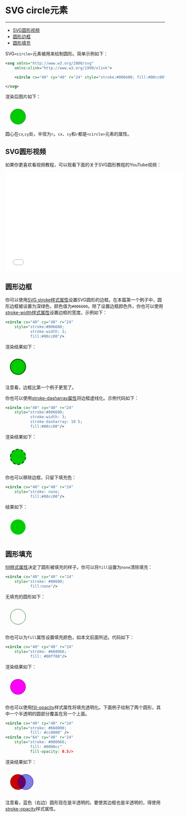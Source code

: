 # SVG circle元素
***

> 
* [SVG圆形视频](#svg圆形视频)
* [圆形边框](#圆形边框)
* [圆形填充](#圆形填充)

SVG`<circle>`元素被用来绘制圆形。简单示例如下：

```xml
<svg xmlns="http://www.w3.org/2000/svg"
    xmlns:xlink="http://www.w3.org/1999/xlink">

    <circle cx="40" cy="40" r="24" style="stroke:#006600; fill:#00cc00"/>

</svg>
```

渲染后图片如下：

<svg width="320" height="70">
    <circle cx="40" cy="40" r="24" style="stroke:#006600; fill:#00cc00"></circle>
</svg>

圆心在`cx`,`cy`处，半径为`r`。`cx`、`cy`和`r`都是`<circle>`元素的属性。

## SVG圆形视频

如果你更喜欢看视频教程，可以观看下面的关于SVG圆形教程的YouTube视频：

<iframe width="560" height="315" src="//www.youtube.com/embed/c9KHUPGzgYg" frameborder="0" allowfullscreen=""></iframe>

## 圆形边框

你可以使用[SVG stroke样式属性](/svg/28.SVG轮廓.md)设置SVG圆形的边框。在本篇第一个例子中，圆形边框被设置为深绿色，颜色值为`#006600`。除了设置边框颜色外，你也可以使用[stroke-width样式属性](/svg/28.SVG轮廓.html#stroke-width)设置边框的宽度。示例如下：

```xml
<circle cx="40" cy="40" r="24"
    style="stroke:#006600;
           stroke-width: 3;
           fill:#00cc00"/>
```

渲染结果如下：

<svg height="80px">
    <circle cx="40" cy="40" r="24" style="stroke: #006600;
                   stroke-width: 3;
                   fill: #00cc00;
            "></circle>
</svg>

注意看，边框比第一个例子更宽了。

你也可以使用[stroke-dasharray属性](/svg/28.SVG轮廓.html#stroke-dasharray-stroke-dashoffset)将边框虚线化。示例代码如下：

```xml
<circle cx="40" cy="40" r="24"
    style="stroke:#006600;
           stroke-width: 3;
           stroke-dasharray: 10 5;
           fill:#00cc00"/>
```

渲染结果如下：

<svg height="80px">
    <circle cx="40" cy="40" r="24" style="stroke: #006600;
                   stroke-width: 3;
                   stroke-dasharray: 10 5;
                   fill: #00cc00;
            "></circle>
</svg>

你也可以移除边框，只留下填充色：

```xml
<circle cx="40" cy="40" r="24"
    style="stroke: none;
           fill:#00cc00"/>
```

结果如下：

<svg height="80px">
    <circle cx="40" cy="40" r="24" style="stroke: none;
                   fill: #00cc00;
            "></circle>
</svg>

## 圆形填充

[fill样式属性](/svg/29.SVG填充.md)决定了圆形被填充的样子。你可以将`fill`设置为`none`清除填充：

```xml
<circle cx="40" cy="40" r="24"
    style="stroke: #00600;
           fill:none"/>
```

无填充的圆形如下：

<svg height="80px">
    <circle cx="40" cy="40" r="24" style="stroke: #006600;
                   fill: none;
            "></circle>
</svg>

你也可以为`fill`属性设置填充颜色，如本文前面所述。代码如下：

```xml
<circle cx="40" cy="40" r="24"
    style="stroke: #660066;
           fill: #00ff00"/>
```

渲染结果如下：

<svg height="80px">
    <circle cx="40" cy="40" r="24" style="stroke: #660066;
                   fill: #ff00ff;
            "></circle>
</svg>

你也可以使用[fill-opacity](/svg/29.SVG填充.html#fill-opacity)样式属性将填充透明化。下面例子绘制了两个圆形，其中一个半透明的圆部分覆盖在另一个上面。

```xml
<circle cx="40" cy="40" r="24"
    style="stroke: #660000;
           fill: #cc0000" />
<circle cx="64" cy="40" r="24"
    style="stroke: #000066;
           fill: #0000cc"
           fill-opacity: 0.5/>
```

渲染结果如下：

<svg height="80px">
    <circle cx="40" cy="40" r="24" style="stroke: #660000;
                   fill: #cc0000;
            "></circle>
    <circle cx="64" cy="40" r="24" style="stroke: #000099;
                   fill: #0000cc;
                   fill-opacity: 0.5;
            "></circle>
</svg>

注意看，蓝色（右边）圆形现在是半透明的。要使其边框也是半透明的，得使用[stroke-opacity](/svg/28.SVG轮廓.html#stroke-opacity)样式属性。
